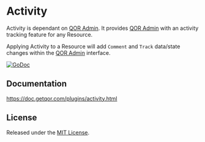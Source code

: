# Activity

Activity is dependant on [QOR Admin](https://github.com/qor/admin). It provides [QOR Admin](https://github.com/qor/admin) with an activity tracking feature for any Resource.

Applying Activity to a Resource will add `Comment` and `Track` data/state changes within the [QOR Admin](https://github.com/qor/admin) interface.

[![GoDoc](https://godoc.org/github.com/qor/activity?status.svg)](https://godoc.org/github.com/qor/activity)

## Documentation

<https://doc.getqor.com/plugins/activity.html>

## License

Released under the [MIT License](http://opensource.org/licenses/MIT).
